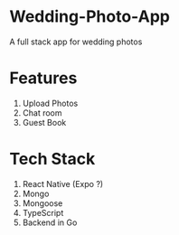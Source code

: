 # Wedding-Photo-App
A full stack app for wedding photos

# Features
1. Upload Photos
2. Chat room
3. Guest Book

# Tech Stack
1. React Native (Expo ?)
2. Mongo
3. Mongoose
4. TypeScript
5. Backend in Go